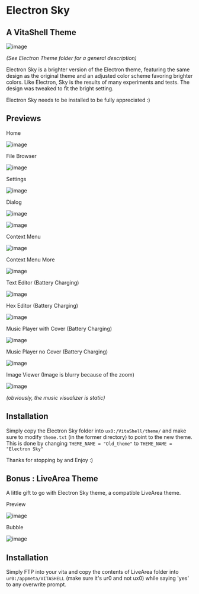 # Electron Sky
## A VitaShell Theme

![image](ElectronSkyLogo.png)

*(See Electron Theme folder for a general description)*

Electron Sky is a brighter version of the Electron theme, featuring the same design as the original theme and an adjusted color scheme favoring brighter colors. Like Electron, Sky is the results of many experiments and tests. The design was tweaked to fit the bright setting. 

Electron Sky needs to be installed to be fully appreciated :)

## Previews

Home

![image](Previews/PreviewHome.jpg)

File Browser

![image](Previews/PreviewGeneral.jpg)

Settings

![image](Previews/PreviewSettings.jpg)

Dialog

![image](Previews/PreviewProgressBar.jpg)

![image](Previews/PreviewFTP.jpg)

Context Menu

![image](Previews/PreviewContext.jpg)

Context Menu More

![image](Previews/PreviewContextMore.jpg)

Text Editor (Battery Charging)

![image](Previews/PreviewTextEditor.jpg)

Hex Editor (Battery Charging)

![image](Previews/PreviewHexEditor.jpg)

Music Player with Cover (Battery Charging)

![image](Previews/PreviewMusicPlayer.jpg)

Music Player no Cover (Battery Charging)

![image](Previews/PreviewMusicPlayerNoCover.jpg)

Image Viewer (Image is blurry because of the zoom)

![image](Previews/PreviewImageViewer.jpg)

*(obviously, the music visualizer is static)*

## Installation

Simply copy the Electron Sky folder into `ux0:/VitaShell/theme/` and make sure to modify `theme.txt` (in the former directory) to point to the new theme. This is done by changing `THEME_NAME = "Old_theme"` to `THEME_NAME = "Electron Sky"`

Thanks for stopping by and Enjoy :)

## Bonus : LiveArea Theme

A little gift to go with Electron Sky theme, a compatible LiveArea theme.

Preview

![image](Previews/PreviewLiveArea.jpg)

Bubble

![image](Previews/PreviewBubble.jpg)

## Installation

Simply FTP into your vita and copy the contents of LiveArea folder into `ur0:/appmeta/VITASHELL` (make sure it's ur0 and not ux0) while saying 'yes' to any overwrite prompt.